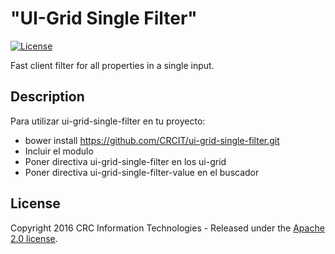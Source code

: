 # "UI-Grid Single Filter"
[![License](http://img.shields.io/:license-apache-brightgreen.svg)](http://www.apache.org/licenses/LICENSE-2.0.html)

Fast client filter for all properties in a single input.

## Description

Para utilizar ui-grid-single-filter en tu proyecto:
* bower install https://github.com/CRCIT/ui-grid-single-filter.git
* Incluir el modulo
* Poner directiva ui-grid-single-filter en los ui-grid
* Poner directiva ui-grid-single-filter-value en el buscador

## License

Copyright 2016 CRC Information Technologies - Released under the [Apache 2.0 license](http://www.apache.org/licenses/LICENSE-2.0.html).
